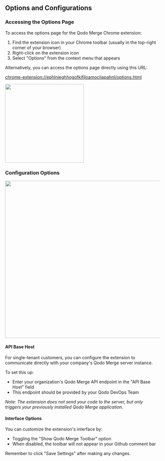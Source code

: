 ## Options and Configurations

### Accessing the Options Page

To access the options page for the Qodo Merge Chrome extension:

1. Find the extension icon in your Chrome toolbar (usually in the top-right corner of your browser)
2. Right-click on the extension icon
3. Select "Options" from the context menu that appears

Alternatively, you can access the options page directly using this URL:

[chrome-extension://ephlnjeghhogofkifjloamocljapahnl/options.html](chrome-extension://ephlnjeghhogofkifjloamocljapahnl/options.html)

<img src="https://codium.ai/images/pr_agent/chrome_ext_options.png" width="256">


### Configuration Options

<img src="https://codium.ai/images/pr_agent/chrome_ext_settings_page.png" width="512">


#### API Base Host

For single-tenant customers, you can configure the extension to communicate directly with your company's Qodo Merge server instance.

To set this up:
- Enter your organization's Qodo Merge API endpoint in the "API Base Host" field
- This endpoint should be provided by your Qodo DevOps Team

*Note: The extension does not send your code to the server, but only triggers your previously installed Qodo Merge application.*

#### Interface Options

You can customize the extension's interface by:
- Toggling the "Show Qodo Merge Toolbar" option
- When disabled, the toolbar will not appear in your Github comment bar

Remember to click "Save Settings" after making any changes.
